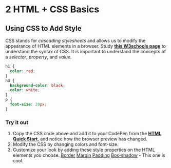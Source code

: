 # 2 HTML + CSS Basics

## Using CSS to Add Style

CSS stands for _cascading stylesheets_ and allows us to modify the appearance of HTML elements in a browser. Study [**this W3schools page**](https://www.w3schools.com/css/css_syntax.asp) to understand the syntax of CSS. It is important to understand the concepts of a _selector_, _property_, and _value._

```css
h1 {
  color: red;
}
h3 {
  background-color: black;
  color: white;
}
p {
  font-size: 20px;
}
```

### Try it out

1. Copy the CSS code above and add it to your CodePen from the [**HTML Quick Start**](html-quick-start.md), and notice how the browser preview has changed.
2. Modify the CSS by changing colors and font-size.
3. Customize your look by adding these style properties on the HTML elements you choose. [Border](https://www.w3schools.com/cssref/pr_border.asp) [Margin](https://www.w3schools.com/cssref/pr_margin.asp) [Padding](https://www.w3schools.com/cssref/pr_padding.asp) [Box-shadow](https://www.w3schools.com/cssref/css3_pr_box-shadow.asp) - This one is cool. 

